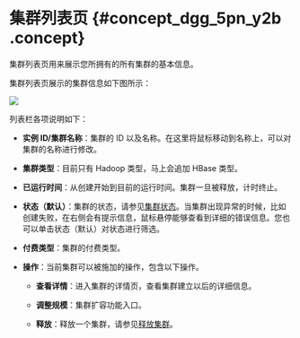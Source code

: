 # 集群列表页 {#concept_dgg_5pn_y2b .concept}

集群列表页用来展示您所拥有的所有集群的基本信息。

集群列表页展示的集群信息如下图所示：

![](http://static-aliyun-doc.oss-cn-hangzhou.aliyuncs.com/assets/img/17856/153690793710433_zh-CN.jpg)

列表栏各项说明如下：

-   **实例 ID/集群名称**：集群的 ID 以及名称。在这里将鼠标移动到名称上，可以对集群的名称进行修改。

-   **集群类型**：目前只有 Hadoop 类型，马上会追加 HBase 类型。

-   **已运行时间**：从创建开始到目前的运行时间。集群一旦被释放，计时终止。

-   **状态（默认）**：集群的状态，请参见[集群状态](https://help.aliyun.com/document_detail/28191.html)。当集群出现异常的时候，比如创建失败，在右侧会有提示信息，鼠标悬停能够查看到详细的错误信息。您也可以单击状态（默认）对状态进行筛选。

-   **付费类型**：集群的付费类型。

-   **操作**：当前集群可以被施加的操作，包含以下操作。

    -   **查看详情**：进入集群的详情页，查看集群建立以后的详细信息。

    -   **调整规模**：集群扩容功能入口。

    -   **释放**：释放一个集群，请参见[释放集群](cn.zh-CN/用户指南/集群/释放集群.md#)。


